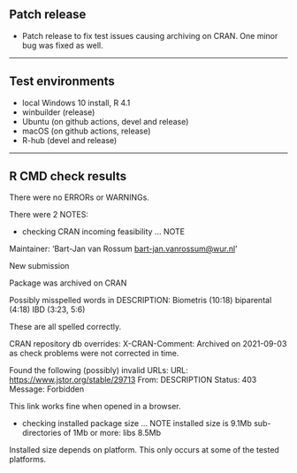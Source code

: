## Patch release

- Patch release to fix test issues causing archiving on CRAN. One minor bug was fixed as well.

----

## Test environments

* local Windows 10 install, R 4.1
* winbuilder (release)
* Ubuntu (on github actions, devel and release)
* macOS (on github actions, release)
* R-hub (devel and release)

----

## R CMD check results

There were no ERRORs or WARNINGs.

There were 2 NOTES:

* checking CRAN incoming feasibility ... NOTE

Maintainer: ‘Bart-Jan van Rossum <bart-jan.vanrossum@wur.nl>’

New submission

Package was archived on CRAN

Possibly misspelled words in DESCRIPTION:
  Biometris (10:18)
  biparental (4:18)
  IBD (3:23, 5:6)
  
These are all spelled correctly.  

CRAN repository db overrides:
  X-CRAN-Comment: Archived on 2021-09-03 as check problems were not
    corrected in time.

Found the following (possibly) invalid URLs:
  URL: https://www.jstor.org/stable/29713
    From: DESCRIPTION
    Status: 403
    Message: Forbidden

This link works fine when opened in a browser.

* checking installed package size ... NOTE
  installed size is  9.1Mb
  sub-directories of 1Mb or more:
    libs   8.5Mb

Installed size depends on platform. This only occurs at some of the tested platforms.    
